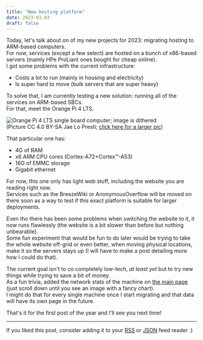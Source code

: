```yaml
---
title: "New hosting platform"
date: 2023-01-03
draft: false
---
```


Today, let's talk about on of my new projects for 2023: migrating hosting to ARM-based computers.  
For now, services (except a few select) are hosted on a bunch of x86-based servers (mainly HPe ProLiant ones bought for cheap online).  
I got some problems with the current infrastructure:
 - Costs a lot to run (mainly in housing and electricity)
 - Is super hard to move (bulk servers that are super heavy)

To solve that, I am currently testing a new solution: running all of the services on ARM-based SBCs.  
For that, meet the Orange Pi 4 LTS.

![Orange Pi 4 LTS single board computer; image is dithered](https://bm.777.tf/wb/pics/sbc-optim.jpg)  
(Picture CC 4.0 BY-SA Jae Lo Presti; [click here for  a larger pic](https://bm.777.tf/wb/pics/sbc.jpg))

That particular one has:
 - 4G of RAM
 - x6 ARM CPU cores (Cortex-A72+Cortex™-A53)
 - 16G of EMMC storage
 - Gigabit ethernet

For now, this one only has light web stuff, including the website you are reading right now.  
Services such as the BreezeWiki or AnonymousOverflow will be moved on there soon as a way to test if this exact platform is suitable for larger deployments.

Even tho there has been some problems when switching the website to it, it now runs flawlessly (the website is a bit slower than before but nothing unbearable).  
Some fun experiment that would be fun to do later would be trying to take the whole website off-grid or even better, when moving physical locations, make it so the servers stays up (I will have to make a post detailing more how I could do that).

The current goal isn't to co completely low-tech, *at least yet* but to try new things while trying to save a bit of money.  
As a fun trivia, added the network stats of the machine on [the main page](/) (just scroll down until you see an image with a fancy chart).  
I might do that for every single machine once I start migrating and that data will have its own page in the future.

That's it for the first post of the year and I'll see you next time!

---

If you liked this post, consider adding it to your [RSS](/blog/index.xml) or [JSON](/blog/index.json) feed reader :)
